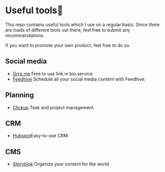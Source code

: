 # Useful tools👋

This repo contains useful tools which I use on a regular basis. Since there are loads of different tools out there, feel free to submit any recommendations.

If you want to promote your own product, feel free to do so.



## Social media
- [Grrp.me](https://www.grrp.me) Free to use link in bio service
- [Feedhive](https://www.feedhive.io) Schedule all your social media content with Feedhive.

## Planning
- [Clickup](https://www.clickup.com) Task and project management.

## CRM
- [Hubspot](https://www.hubspot.com)Easy-to-use CRM.

## CMS
- [Storyblok](https://www.storyblok.com) Organize your content for the world
